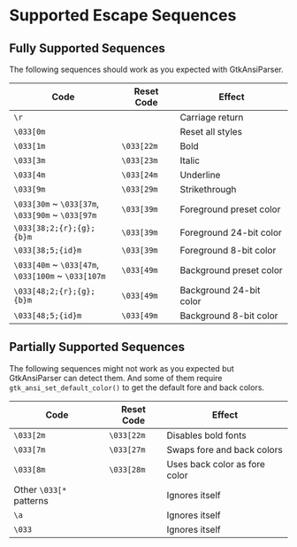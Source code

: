 # Supported Escape Sequences

## Fully Supported Sequences

The following sequences should work as you expected with GtkAnsiParser.

| Code | Reset Code | Effect |
| -- | -- | -- |
| `\r` | | Carriage return |
| `\033[0m` | | Reset all styles |
| `\033[1m` | `\033[22m` | Bold |
| `\033[3m` | `\033[23m` | Italic |
| `\033[4m` | `\033[24m` | Underline |
| `\033[9m` | `\033[29m` | Strikethrough |
| `\033[30m` ~ `\033[37m`,<br>`\033[90m` ~ `\033[97m` | `\033[39m` | Foreground preset color |
| `\033[38;2;{r};{g};{b}m` | `\033[39m` | Foreground 24-bit color |
| `\033[38;5;{id}m` | `\033[39m` | Foreground 8-bit color |
| `\033[40m` ~ `\033[47m`,<br>`\033[100m` ~ `\033[107m` | `\033[49m` | Background preset color |
| `\033[48;2;{r};{g};{b}m` | `\033[49m` | Background 24-bit color |
| `\033[48;5;{id}m` | `\033[49m` | Background 8-bit color |

## Partially Supported Sequences

The following sequences might not work as you expected but GtkAnsiParser can detect them.
And some of them require `gtk_ansi_set_default_color()` to get the default fore and back colors.

| Code | Reset Code | Effect |
| -- | -- | -- |
| `\033[2m` | `\033[22m` | Disables bold fonts |
| `\033[7m` | `\033[27m` | Swaps fore and back colors |
| `\033[8m` | `\033[28m` | Uses back color as fore color |
| Other `\033[*` patterns | | Ignores itself |
| `\a` | | Ignores itself |
| `\033` | | Ignores itself |

